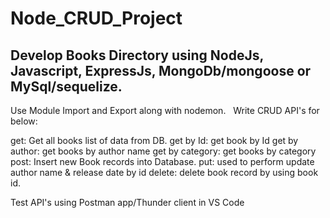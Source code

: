 # Node_CRUD_Project

##  Develop Books Directory using NodeJs, Javascript, ExpressJs, MongoDb/mongoose or MySql/sequelize.

Use Module Import and Export along with nodemon.
 
Write CRUD API's for below:

get: Get all books list of data from DB.
get by Id: get book by Id
get by author: get books by author name
get by category: get books by category
post: Insert new Book records into Database.
put: used to perform update author name & release date by id
delete: delete book record by using book id.

Test API's using Postman app/Thunder client in VS Code

